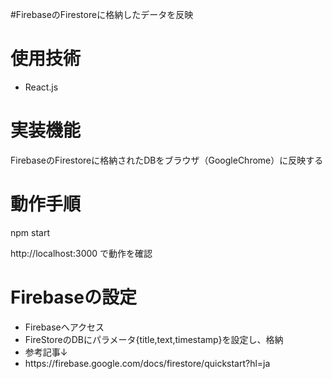 #FirebaseのFirestoreに格納したデータを反映

<h1>使用技術</h1>
<ul>
  <li>React.js</li>
</ul>
<h1>実装機能</h1>
FirebaseのFirestoreに格納されたDBをブラウザ（GoogleChrome）に反映する

<h1>動作手順</h1>
npm start

http://localhost:3000 で動作を確認

<h1>Firebaseの設定</h1>
<ul>
  <li>Firebaseへアクセス</li>
  <li>FireStoreのDBにパラメータ{title,text,timestamp}を設定し、格納</li>
  <li>参考記事↓</li>
  <li><a>https://firebase.google.com/docs/firestore/quickstart?hl=ja</a></li>
</ul>

